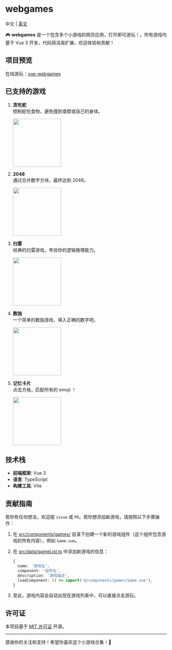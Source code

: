 # webgames

中文 | [英文](https://github.com/zhenghaoyang24/webgames/blob/master/README_EN.md)


🎮 **webgames** 是一个包含多个小游戏的网页应用，打开即可游玩！。所有游戏均基于 Vue 3 开发，代码简洁易扩展，欢迎体验和贡献！


## 项目预览

在线游玩：[vue-webgames](https://vue-webgames.netlify.app/)  


## 已支持的游戏

1. **贪吃蛇**  
   控制蛇吃食物，避免撞到墙壁或自己的身体。
   
   <img style="width:150px;heigth:100px" src="https://github.com/user-attachments/assets/7ae2694c-c06b-40d8-bbed-6443fbf9fb5b" />

3. **2048**  
   通过合并数字方块，最终达到 2048。

   <img style="width:150px;heigth:100px" src="https://github.com/user-attachments/assets/9ba881f8-0c9d-4052-b066-023b03373bc3" />

5. **扫雷**  
   经典的扫雷游戏，考验你的逻辑推理能力。
   
   <img style="width:150px;heigth:100px" src="https://github.com/user-attachments/assets/59370bda-bd95-4c6a-8f9f-2fa56735c8a7" />
   
7. **数独**  
   一个简单的数独游戏，填入正确的数字吧。

   <img style="width:150px;heigth:100px" src="https://github.com/user-attachments/assets/3ab1b7d9-3bd6-4c0d-a1f0-621652572515" />

9. **记忆卡片**  
   点击方格，匹配所有的 emoji ！

   <img style="width:150px;heigth:100px" src="https://github.com/user-attachments/assets/a4a49ace-b1b2-4836-9e7c-7fe478b62087" />


## 技术栈

- **前端框架**: Vue 3
- **语言**: TypeScript
- **构建工具**: Vite


## 贡献指南

若你有任何想法，欢迎提 `issue` 或 `PR`。若你想添加新游戏，请按照以下步骤操作：  

1. 在 [src/components/games/](https://github.com/zhenghaoyang24/webgames/tree/master/src/components/games) 目录下创建一个新的游戏组件（这个组件包含游戏的所有内容），例如 `Game.vue`。
2. 在 [src/data/gameList.ts](https://github.com/zhenghaoyang24/webgames/blob/master/src/data/gameList.ts) 中添加新游戏的信息：

   ```typescript
   {
     name: '游戏名',
     component: '组件名',
     description: '游戏描述',
     loadComponent: () => import('@/components/games/Game.vue'),
   }
   ```

3. 至此，游戏内容会自动出现在游戏列表中，可以直接点击游玩。


## 许可证

本项目基于 [MIT 许可证](https://github.com/zhenghaoyang24/webgames?tab=MIT-1-ov-file) 开源。

---

感谢你的关注和支持！希望你喜欢这个小游戏合集！🎉
